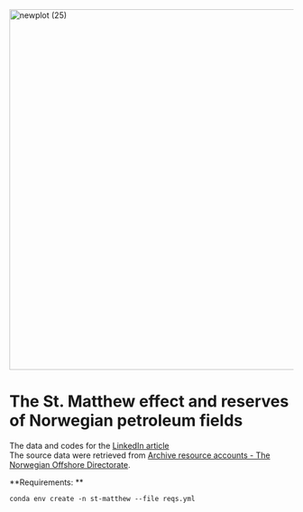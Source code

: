 <img width="1240" height="640" alt="newplot (25)" src="https://github.com/user-attachments/assets/4446dc5a-b1b6-46a7-8318-e3ba5183706c" />

# The St. Matthew effect and reserves of Norwegian petroleum fields
The data and codes for the [LinkedIn article]()  
The source data were retrieved from [Archive resource accounts - The Norwegian Offshore Directorate](https://www.sodir.no/en/facts/resource-accounts/arcive-resource-acconts/). 

**Requirements: ** 
```
conda env create -n st-matthew --file reqs.yml
```
